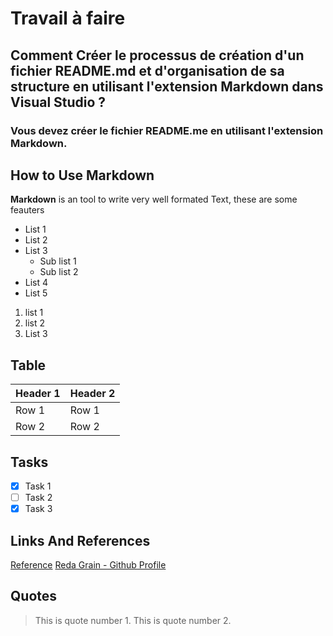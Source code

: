 # Travail à faire

## Comment Créer le processus de création d'un fichier README.md et d'organisation de sa structure en utilisant l'extension Markdown dans Visual Studio ?

### Vous devez créer le fichier README.me en utilisant l'extension Markdown.

## How to Use Markdown

**Markdown** is an tool to write very well formated Text, these are some feauters

* List 1
* List 2
* List 3
  * Sub list 1
  * Sub list 2
* List 4
* List 5


 1. list 1
 2. list 2
 3. List 3



## Table


| Header 1 | Header 2 |
|----------|----------|
| Row 1    | Row 1    |
| Row 2    | Row 2    |


## Tasks

- [x] Task 1
- [ ] Task 2
- [x] Task 3

## Links And References 
[Reference](https://github.com/grain03/CNMH/blob/master/Branch%20Techniques/Labs/Lab-Markdown/Reference.md)
[Reda Grain - Github Profile](https://www.github.com/grain03)

## Quotes
> This is quote number 1.
> This is quote number 2.